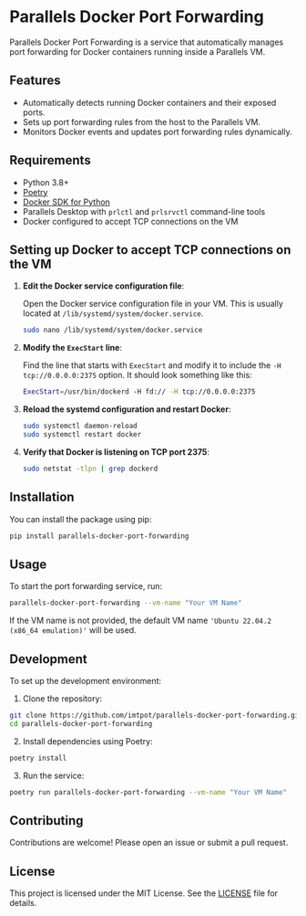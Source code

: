 
# Parallels Docker Port Forwarding

Parallels Docker Port Forwarding is a service that automatically manages port forwarding for Docker containers running inside a Parallels VM.

## Features

- Automatically detects running Docker containers and their exposed ports.
- Sets up port forwarding rules from the host to the Parallels VM.
- Monitors Docker events and updates port forwarding rules dynamically.

## Requirements

- Python 3.8+
- [Poetry](https://python-poetry.org/docs/#installation)
- [Docker SDK for Python](https://docker-py.readthedocs.io/en/stable/)
- Parallels Desktop with `prlctl` and `prlsrvctl` command-line tools
- Docker configured to accept TCP connections on the VM

## Setting up Docker to accept TCP connections on the VM

1. **Edit the Docker service configuration file**:

   Open the Docker service configuration file in your VM. This is usually located at `/lib/systemd/system/docker.service`.

   ```bash
   sudo nano /lib/systemd/system/docker.service
   ```

2. **Modify the `ExecStart` line**:

   Find the line that starts with `ExecStart` and modify it to include the `-H tcp://0.0.0.0:2375` option. It should look something like this:

   ```bash
   ExecStart=/usr/bin/dockerd -H fd:// -H tcp://0.0.0.0:2375
   ```

3. **Reload the systemd configuration and restart Docker**:

   ```bash
   sudo systemctl daemon-reload
   sudo systemctl restart docker
   ```

4. **Verify that Docker is listening on TCP port 2375**:

   ```bash
   sudo netstat -tlpn | grep dockerd
   ```

## Installation

You can install the package using pip:

```bash
pip install parallels-docker-port-forwarding
```

## Usage

To start the port forwarding service, run:

```bash
parallels-docker-port-forwarding --vm-name "Your VM Name"
```

If the VM name is not provided, the default VM name `'Ubuntu 22.04.2 (x86_64 emulation)'` will be used.

## Development

To set up the development environment:

1. Clone the repository:

```bash
git clone https://github.com/imtpot/parallels-docker-port-forwarding.git
cd parallels-docker-port-forwarding
```

2. Install dependencies using Poetry:

```bash
poetry install
```

3. Run the service:

```bash
poetry run parallels-docker-port-forwarding --vm-name "Your VM Name"
```

## Contributing

Contributions are welcome! Please open an issue or submit a pull request.

## License

This project is licensed under the MIT License. See the [LICENSE](LICENSE) file for details.
